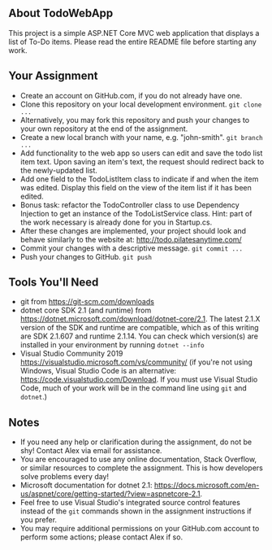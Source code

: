 ## About TodoWebApp
This project is a simple ASP.NET Core MVC web application that displays a list of To-Do items. Please read the entire README file before starting any work.

## Your Assignment
- Create an account on GitHub.com, if you do not already have one.
- Clone this repository on your local development environment. `git clone ...`
- Alternatively, you may fork this repository and push your changes to your own repository at the end of the assignment.
- Create a new local branch with your name, e.g. "john-smith". `git branch ...`
- Add functionality to the web app so users can edit and save the todo list item text. Upon saving an item's text, the request should redirect back to the newly-updated list.
- Add one field to the TodoListItem class to indicate if and when the item was edited. Display this field on the view of the item list if it has been edited.
- Bonus task: refactor the TodoController class to use Dependency Injection to get an instance of the TodoListService class. Hint: part of the work necessary is already done for you in Startup.cs.
- After these changes are implemented, your project should look and behave similarly to the website at: http://todo.pilatesanytime.com/
- Commit your changes with a descriptive message. `git commit ...`
- Push your changes to GitHub. `git push`

## Tools You'll Need
- git from https://git-scm.com/downloads
- dotnet core SDK 2.1 (and runtime) from https://dotnet.microsoft.com/download/dotnet-core/2.1. The latest 2.1.X version of the SDK and runtime are compatible, which as of this writing are SDK 2.1.607 and runtime 2.1.14. You can check which version(s) are installed in your environment by running `dotnet --info`
- Visual Studio Community 2019 https://visualstudio.microsoft.com/vs/community/ (if you're not using Windows, Visual Studio Code is an alternative: https://code.visualstudio.com/Download. If you must use Visual Studio Code, much of your work will be in the command line using `git` and `dotnet`.)

## Notes
- If you need any help or clarification during the assignment, do not be shy! Contact Alex via email for assistance.
- You are encouraged to use any online documentation, Stack Overflow, or similar resources to complete the assignment. This is how developers solve problems every day!
- Microsoft documentation for dotnet 2.1: https://docs.microsoft.com/en-us/aspnet/core/getting-started/?view=aspnetcore-2.1.
- Feel free to use Visual Studio's integrated source control features instead of the `git` commands shown in the assignment instructions if you prefer.
- You may require additional permissions on your GitHub.com account to perform some actions; please contact Alex if so.
